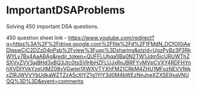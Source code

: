 # ImportantDSAProblems
Solving 450 important DSA questions.

450 question sheet link - https://www.youtube.com/redirect?q=https%3A%2F%2Fdrive.google.com%2Ffile%2Fd%2F1FMdN_OCfOI0iAeDlqswCiC2DZzD4nPsb%2Fview%3Fusp%3Dsharing&stzid=UgzPyBz3P3RkWYLy7Bx4AaABAg&redir_token=QUFFLUhqa1lBa0N2TW1Jdm5icURUWThZSXVvZVV3ajBHd3xBQ3Jtc0tsSVlHbHZFLUJxRnJBRFYyMVpCVXY4RDFHYnhXVDlYVkYzeUtMZ08yVGwtei1XWXVTYXhFM21CRkM4ZHU1MFozNEVVNjkxZlRJWVVYbUdkaWZTZzA5cXlYZ1g1YlY3d0M4bWEzNnJneXZXSE9xaVNUQQ%3D%3D&event=comments
